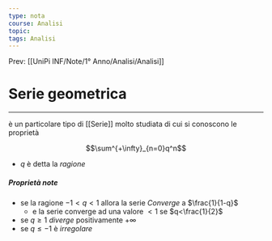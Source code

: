 ```yaml
---
type: nota
course: Analisi
topic: 
tags: Analisi
---
```


Prev: [[UniPi INF/Note/1° Anno/Analisi/Analisi]]

# Serie geometrica
---
è un particolare tipo di [[Serie]] molto studiata di cui si conoscono le  proprietà

$$\sum^{+\infty}_{n=0}q^n$$
- $q$ è detta la _ragione_ 

##### Proprietà note
- se la ragione $-1<q<1$ allora la serie _Converge_ a $\frac{1}{1-q}$
	- e la serie converge ad una valore $<1$ se $q<\frac{1}{2}$
- se $q\geq 1$ _diverge_ positivamente $+\infty$
- se $q \leq -1$ è _irregolare_ 

